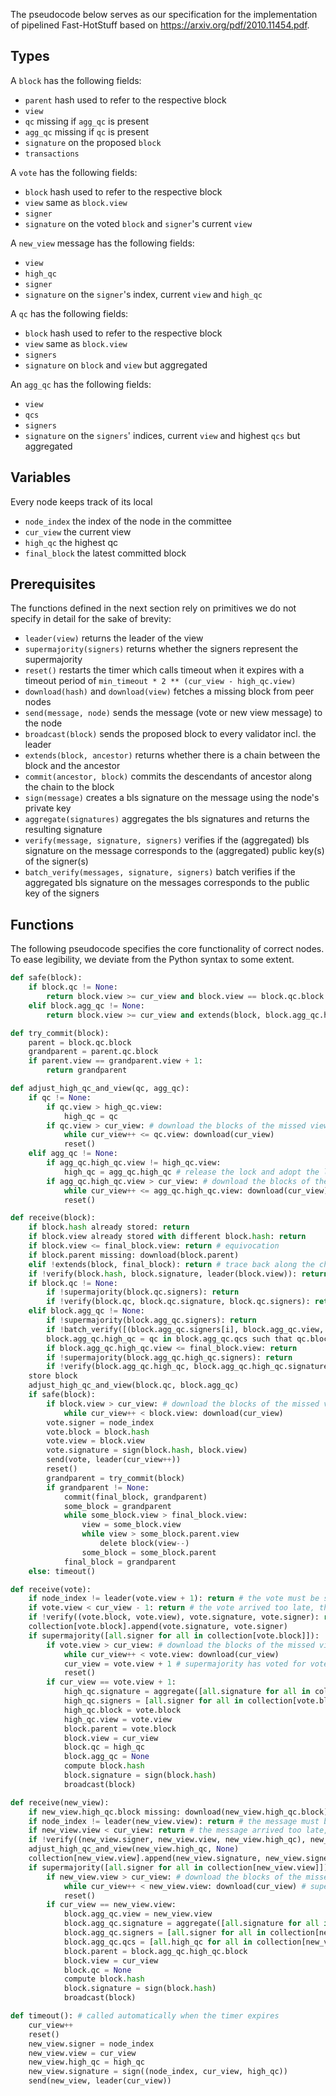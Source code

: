 The pseudocode below serves as our specification for the implementation of pipelined Fast-HotStuff based on https://arxiv.org/pdf/2010.11454.pdf. 

Types
----
A ```block``` has the following fields:
+ ```parent``` hash used to refer to the respective block
+ ```view```
+ ```qc``` missing if ```agg_qc``` is present
+ ```agg_qc``` missing if ```qc``` is present
+ ```signature``` on the proposed ```block```
+ ```transactions```

A ```vote``` has the following fields:
+ ```block``` hash used to refer to the respective block
+ ```view``` same as ```block.view```
+ ```signer```
+ ```signature``` on the voted ```block``` and ```signer```'s current ```view```

A ```new_view``` message has the following fields:
+ ```view```
+ ```high_qc```
+ ```signer```
+ ```signature``` on the ```signer```'s index, current ```view``` and ```high_qc```

A ```qc``` has the following fields:
+ ```block``` hash used to refer to the respective block
+ ```view``` same as ```block.view```
+ ```signers```
+ ```signature``` on ```block``` and ```view``` but aggregated

An ```agg_qc``` has the following fields:
+ ```view```
+ ```qcs```
+ ```signers```
+ ```signature``` on the ```signers```' indices, current ```view``` and highest ```qcs``` but aggregated

Variables
----
Every node keeps track of its local
+ ```node_index``` the index of the node in the committee
+ ```cur_view``` the current view
+ ```high_qc``` the highest qc
+ ```final_block``` the latest committed block

Prerequisites
----
The functions defined in the next section rely on primitives we do not specify in detail for the sake of brevity: 
+ ```leader(view)``` returns the leader of the view
+ ```supermajority(signers)``` returns whether the signers represent the supermajority
+ ```reset()``` restarts the timer which calls timeout when it expires with a timeout period of ```min_timeout * 2 ** (cur_view - high_qc.view)```
+ ```download(hash)``` and ```download(view)``` fetches a missing block from peer nodes
+ ```send(message, node)``` sends the message (vote or new view message) to the node
+ ```broadcast(block)``` sends the proposed block to every validator incl. the leader
+ ```extends(block, ancestor)``` returns whether there is a chain between the block and the ancestor
+ ```commit(ancestor, block)``` commits the descendants of ancestor along the chain to the block
+ ```sign(message)``` creates a bls signature on the message using the node's private key
+ ```aggregate(signatures)``` aggregates the bls signatures and returns the resulting signature
+ ```verify(message, signature, signers)``` verifies if the (aggregated) bls signature on the message corresponds to the (aggregated) public key(s) of the signer(s)
+ ```batch_verify(messages, signature, signers)``` batch verifies if the aggregated bls signature on the messages corresponds to the public key of the signers

Functions
----
The following pseudocode specifies the core functionality of correct nodes. To ease legibility, we deviate from the Python syntax to some extent.

```python
def safe(block):
	if block.qc != None:
		return block.view >= cur_view and block.view == block.qc.block.view + 1
	elif block.agg_qc != None:
		return block.view >= cur_view and extends(block, block.agg_qc.high_qc.block)

def try_commit(block):
	parent = block.qc.block
	grandparent = parent.qc.block
	if parent.view == grandparent.view + 1:
		return grandparent

def adjust_high_qc_and_view(qc, agg_qc):
	if qc != None:
		if qc.view > high_qc.view:
			high_qc = qc
		if qc.view > cur_view: # download the blocks of the missed views
			while cur_view++ <= qc.view: download(cur_view) 
			reset()
	elif agg_qc != None:
		if agg_qc.high_qc.view != high_qc.view:
			high_qc = agg_qc.high_qc # release the lock and adopt the lock of the supermajority
		if agg_qc.high_qc.view > cur_view: # download the blocks of the missed views
			while cur_view++ <= agg_qc.high_qc.view: download(cur_view)
			reset()

def receive(block):
	if block.hash already stored: return
	if block.view already stored with different block.hash: return
	if block.view <= final_block.view: return # equivocation
	if block.parent missing: download(block.parent)
	elif !extends(block, final_block): return # trace back along the chain to detect the block where equivocation happened
	if !verify(block.hash, block.signature, leader(block.view)): return
	if block.qc != None:
		if !supermajority(block.qc.signers): return
		if !verify(block.qc, block.qc.signature, block.qc.signers): return
	elif block.agg_qc != None:
		if !supermajority(block.agg_qc.signers): return
		if !batch_verify([(block.agg_qc.signers[i], block.agg_qc.view, block.agg_qc.qcs[i]) for i in 0..len(block.agg_qc.signers)], block.agg_qc.signature, block.agg_qc.signers): return
		block.agg_qc.high_qc = qc in block.agg_qc.qcs such that qc.block.view == max(all.block.view of all in block.agg_qc.qcs)
		if block.agg_qc.high_qc.view <= final_block.view: return
		if !supermajority(block.agg_qc.high_qc.signers): return
		if !verify(block.agg_qc.high_qc, block.agg_qc.high_qc.signature, block.agg_qc.high_qc.signers): return
	store block
	adjust_high_qc_and_view(block.qc, block.agg_qc)
	if safe(block):
		if block.view > cur_view: # download the blocks of the missed views
			while cur_view++ < block.view: download(cur_view) 
		vote.signer = node_index
		vote.block = block.hash
		vote.view = block.view
		vote.signature = sign(block.hash, block.view)
		send(vote, leader(cur_view++))
		reset()
		grandparent = try_commit(block)
		if grandparent != None: 
			commit(final_block, grandparent)
			some_block = grandparent
			while some_block.view > final_block.view:
				view = some_block.view
				while view > some_block.parent.view
					delete block(view--)
				some_block = some_block.parent
			final_block = grandparent
	else: timeout()

def receive(vote):
	if node_index != leader(vote.view + 1): return # the vote must be sent to someone else
	if vote.view < cur_view - 1: return # the vote arrived too late, the vote doesn't count anymore
	if !verify((vote.block, vote.view), vote.signature, vote.signer): return
	collection[vote.block].append(vote.signature, vote.signer)
	if supermajority([all.signer for all in collection[vote.block]]):
		if vote.view > cur_view: # download the blocks of the missed views
			while cur_view++ < vote.view: download(cur_view) 
			cur_view = vote.view + 1 # supermajority has voted for vote.block and advanced to vote.view + 1
			reset()
		if cur_view == vote.view + 1:
			high_qc.signature = aggregate([all.signature for all in collection[vote.block]])
			high_qc.signers = [all.signer for all in collection[vote.block]]
			high_qc.block = vote.block
			high_qc.view = vote.view
			block.parent = vote.block
			block.view = cur_view
			block.qc = high_qc
			block.agg_qc = None
			compute block.hash
			block.signature = sign(block.hash)
			broadcast(block)

def receive(new_view):
	if new_view.high_qc.block missing: download(new_view.high_qc.block) # download the missing block based on its hash
	if node_index != leader(new_view.view): return # the message must be sent to someone else
	if new_view.view < cur_view: return # the message arrived too late, it doesn't count anymore
	if !verify((new_view.signer, new_view.view, new_view.high_qc), new_view.signature, new_view.signer): return
	adjust_high_qc_and_view(new_view.high_qc, None)
	collection[new_view.view].append(new_view.signature, new_view.signer, new_view.high_qc)
	if supermajority([all.signer for all in collection[new_view.view]]):
		if new_view.view > cur_view: # download the blocks of the missed views
			while cur_view++ < new_view.view: download(cur_view) # supermajority has sent a new view message and advanced to new_view.view
			reset()
		if cur_view == new_view.view:
			block.agg_qc.view = new_view.view
			block.agg_qc.signature = aggregate([all.signature for all in collection[new_view.view]])
			block.agg_qc.signers = [all.signer for all in collection[new_view.view]]
			block.agg_qc.qcs = [all.high_qc for all in collection[new_view.view]]
			block.parent = block.agg_qc.high_qc.block
			block.view = cur_view
			block.qc = None
			compute block.hash
			block.signature = sign(block.hash)
			broadcast(block)

def timeout(): # called automatically when the timer expires
	cur_view++
	reset()
	new_view.signer = node_index
	new_view.view = cur_view
	new_view.high_qc = high_qc
	new_view.signature = sign((node_index, cur_view, high_qc))
	send(new_view, leader(cur_view))
```

